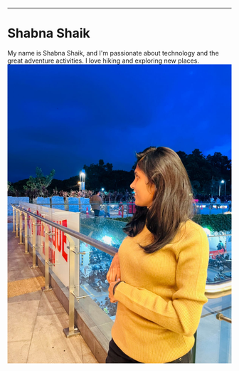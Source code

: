 ----------------------------------------------------------
# Shabna Shaik

My name is Shabna Shaik, and I'm passionate about technology and the great adventure activities. I love hiking and exploring new places.
![Shabna Shaik](Shabna.jpg)
